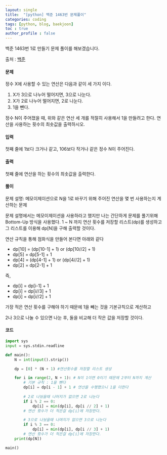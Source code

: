 ```yaml
---
layout: single
title:  "[python] 백준 1463번 문제풀이"
categories: coding
tags: [python, blog, baekjoon] 
toc : true
author_profile : false 
---
```


백준 1463번 1로 만들기 문제 풀이를 해보겠습니다.


출처 : [백준](https://www.acmicpc.net/problem/1463)
#### 문제
정수 X에 사용할 수 있는 연산은 다음과 같이 세 가지 이다.

1. X가 3으로 나누어 떨어지면, 3으로 나눈다.
2. X가 2로 나누어 떨어지면, 2로 나눈다.
3. 1을 뺀다.

정수 N이 주어졌을 때, 위와 같은 연산 세 개를 적절히 사용해서 1을 만들려고 한다. 연산을 사용하는 횟수의 최솟값을 출력하시오.

#### 입력
첫째 줄에 1보다 크거나 같고, 106보다 작거나 같은 정수 N이 주어진다.

#### 출력
첫째 줄에 연산을 하는 횟수의 최솟값을 출력한다.

#### 풀이
문제 설명: 메모이제이션으로 N을 1로 바꾸기 위해 주어진 연산을 몇 번 사용하는지 계산하는 문제

문제 설명에서는 메모이제이션을 사용하라고 했지만 나는 간단하게 문제를 풀기위해 Bottom-Up 방식을 사용했다.
1 ~ N 까지 연산 횟수를 저장할 리스트(dp)를 생성하고 그 리스트를 이용해 dp[N]을 구해 출력할 것이다.

연산 규칙을 통해 점화식을 만들어 본다면 아래와 같다
- dp[10] = (dp[10-1] + 1) or (dp[10//2] + 1)
- dp[5] = dp[5-1] + 1 
- dp[4] = (dp[4-1] + 1) or (dp[4//2] + 1)
- dp[2] = dp[2-1] + 1 

즉, 
- dp[i] = dp[i-1] + 1 
- dp[i] = dp[i//3] + 1
- dp[i] = dp[i//2] + 1

가장 적은 연산 횟수를 구해야 하기 때문에 1을 빼는 것을 기본규칙으로 계산하고

2나 3으로 나눌 수 있으면 나눈 후, 둘을 비교해 더 작은 값을 저장할 것이다.

#### 코드
```python
import sys
input = sys.stdin.readline

def main():
    N = int(input().strip()) 

    dp = [0] * (N + 1) #연산횟수를 저장할 리스트 생성

    for i in range(2, N + 1): # N이 1이면 0이기 때문에 2부터 N까지 계산
        # 기본 규칙 : 1을 뺀다
        dp[i] = dp[i - 1] + 1 # 연산을 수행했으니 1을 더한다
        
        # 2로 나눴을때 나머지가 없으면 2로 나눈다
        if i % 2 == 0:
            dp[i] = min(dp[i], dp[i // 2] + 1) 
        # 연산 횟수가 더 적은걸 dp[i]에 저장한다.

        # 3으로 나눴을때 나며지가 없으면 3으로 나눈다
        if i % 3 == 0:
            dp[i] = min(dp[i], dp[i // 3] + 1)
        # 연산 횟수가 더 적은걸 dp[i]에 저장한다.
    print(dp[N])

main()

```